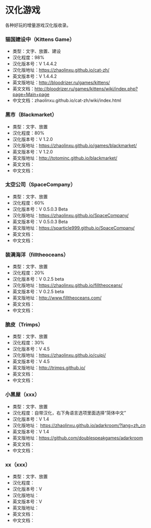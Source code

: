 # 汉化游戏
各种好玩的增量游戏汉化版收录。

### 猫国建设中（Kittens Game）
* 类型：文字、放置、建设
* 汉化程度：98%
* 汉化版本号：V 1.4.4.2
* 汉化版地址：https://zhaolinxu.github.io/cat-zh/
* 英文版本号：V 1.4.4.2
* 英文版地址：http://bloodrizer.ru/games/kittens/
* 英文文档：http://bloodrizer.ru/games/kittens/wiki/index.php?page=Main+page
* 中文文档：zhaolinxu.github.io/cat-zh/wiki/index.html

### 黑市（Blackmarket）
* 类型：文字、放置
* 汉化程度：80%
* 汉化版本号：V 1.2.0
* 汉化版地址：https://zhaolinxu.github.io/games/blackmarket/
* 英文版本号：V 1.2.0
* 英文版地址：http://totominc.github.io/blackmarket/
* 英文文档：
* 中文文档：

### 太空公司（SpaceCompany）
* 类型：文字、放置
* 汉化程度：60%
* 汉化版本号：V 0.5.0.3 Beta
* 汉化版地址：https://zhaolinxu.github.io/SpaceCompany/
* 英文版本号：V 0.5.0.3 Beta
* 英文版地址：https://sparticle999.github.io/SpaceCompany/
* 英文文档：
* 中文文档：

### 装满海洋（filltheoceans）
* 类型：文字、放置
* 汉化程度：20%
* 汉化版本号：V 0.2.5 beta
* 汉化版地址：https://zhaolinxu.github.io/filltheoceans/
* 英文版本号：V 0.2.5 beta
* 英文版地址：http://www.filltheoceans.com/
* 英文文档：
* 中文文档：

### 脆皮（Trimps）
* 类型：文字、放置
* 汉化程度：30%
* 汉化版本号：V 4.5
* 汉化版地址：https://zhaolinxu.github.io/cuipi/
* 英文版本号：V 4.5
* 英文版地址：http://trimps.github.io/
* 英文文档：
* 中文文档：

### 小黑屋（xxx）
* 类型：文字、放置
* 汉化程度：自带汉化，右下角语言选项里面选择“简体中文”
* 汉化版本号：V 1.4
* 汉化版地址： https://zhaolinxu.github.io/adarkroom/?lang=zh_cn
* 英文版本号：V 1.4
* 英文版地址：https://github.com/doublespeakgames/adarkroom
* 英文文档：
* 中文文档：

### xx（xxx）
* 类型：文字、放置
* 汉化程度：
* 汉化版本号：V 
* 汉化版地址：
* 英文版本号：V 
* 英文版地址：
* 英文文档：
* 中文文档：
